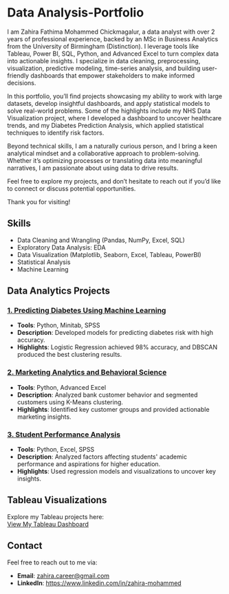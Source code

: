 # Data Analysis-Portfolio

I am Zahira Fathima Mohammed Chickmagalur, a data analyst with over 2 years of professional experience, backed by an MSc in Business Analytics from the University of Birmingham (Distinction). I leverage tools like Tableau, Power BI, SQL, Python, and Advanced Excel to turn complex data into actionable insights. I specialize in data cleaning, preprocessing, visualization, predictive modeling, time-series analysis, and building user-friendly dashboards that empower stakeholders to make informed decisions.

In this portfolio, you’ll find projects showcasing my ability to work with large datasets, develop insightful dashboards, and apply statistical models to solve real-world problems. Some of the highlights include my NHS Data Visualization project, where I developed a dashboard to uncover healthcare trends, and my Diabetes Prediction Analysis, which applied statistical techniques to identify risk factors.

Beyond technical skills, I am a naturally curious person, and I bring a keen analytical mindset and a collaborative approach to problem-solving. Whether it’s optimizing processes or translating data into meaningful narratives, I am passionate about using data to drive results.

Feel free to explore my projects, and don’t hesitate to reach out if you’d like to connect or discuss potential opportunities.

Thank you for visiting!

## Skills
- Data Cleaning and Wrangling (Pandas, NumPy, Excel, SQL)
- Exploratory Data Analysis: EDA
- Data Visualization (Matplotlib, Seaborn, Excel, Tableau, PowerBI)
- Statistical Analysis
- Machine Learning

## Data Analytics Projects
### [1. Predicting Diabetes Using Machine Learning](./Diabetes_Prediction)
- **Tools**: Python, Minitab, SPSS
- **Description**: Developed models for predicting diabetes risk with high accuracy.
- **Highlights**: Logistic Regression achieved 98% accuracy, and DBSCAN produced the best clustering results.
  
### [2. Marketing Analytics and Behavioral Science](./Marketing_Analytics)
- **Tools**: Python, Advanced Excel
- **Description**: Analyzed bank customer behavior and segmented customers using K-Means clustering.
- **Highlights**: Identified key customer groups and provided actionable marketing insights.

### [3. Student Performance Analysis](./Student_Performance_Analysis)
- **Tools**: Python, Excel, SPSS
- **Description**: Analyzed factors affecting students' academic performance and aspirations for higher education.
- **Highlights**: Used regression models and visualizations to uncover key insights.


## Tableau Visualizations
Explore my Tableau projects here:  
[View My Tableau Dashboard](https://public.tableau.com/app/profile/zahira.mohammed/vizzes)

## Contact
Feel free to reach out to me via:
- **Email**: zahira.career@gmail.com
- **LinkedIn**: https://www.linkedin.com/in/zahira-mohammed
  
